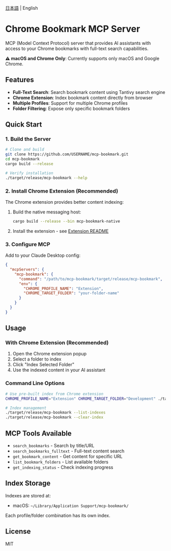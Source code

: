 [日本語](README.ja.md) | English

# Chrome Bookmark MCP Server

MCP (Model Context Protocol) server that provides AI assistants with access to your Chrome bookmarks with full-text search capabilities.

**⚠️ macOS and Chrome Only**: Currently supports only macOS and Google Chrome.

## Features

- **Full-Text Search**: Search bookmark content using Tantivy search engine
- **Chrome Extension**: Index bookmark content directly from browser
- **Multiple Profiles**: Support for multiple Chrome profiles
- **Folder Filtering**: Expose only specific bookmark folders

## Quick Start

### 1. Build the Server

```bash
# Clone and build
git clone https://github.com/USERNAME/mcp-bookmark.git
cd mcp-bookmark
cargo build --release

# Verify installation
./target/release/mcp-bookmark --help
```

### 2. Install Chrome Extension (Recommended)

The Chrome extension provides better content indexing:

1. Build the native messaging host:
   ```bash
   cargo build --release --bin mcp-bookmark-native
   ```

2. Install the extension - see [Extension README](bookmark-indexer-extension/README.md)

### 3. Configure MCP

Add to your Claude Desktop config:

```json
{
  "mcpServers": {
    "mcp-bookmark": {
      "command": "/path/to/mcp-bookmark/target/release/mcp-bookmark",
      "env": {
        "CHROME_PROFILE_NAME": "Extension",
        "CHROME_TARGET_FOLDER": "your-folder-name"
      }
    }
  }
}
```

## Usage

### With Chrome Extension (Recommended)

1. Open the Chrome extension popup
2. Select a folder to index
3. Click "Index Selected Folder"
4. Use the indexed content in your AI assistant

### Command Line Options

```bash
# Use pre-built index from Chrome extension
CHROME_PROFILE_NAME="Extension" CHROME_TARGET_FOLDER="Development" ./target/release/mcp-bookmark

# Index management
./target/release/mcp-bookmark --list-indexes
./target/release/mcp-bookmark --clear-index
```

## MCP Tools Available

- `search_bookmarks` - Search by title/URL
- `search_bookmarks_fulltext` - Full-text content search
- `get_bookmark_content` - Get content for specific URL
- `list_bookmark_folders` - List available folders
- `get_indexing_status` - Check indexing progress

## Index Storage

Indexes are stored at:
- macOS: `~/Library/Application Support/mcp-bookmark/`

Each profile/folder combination has its own index.

## License

MIT